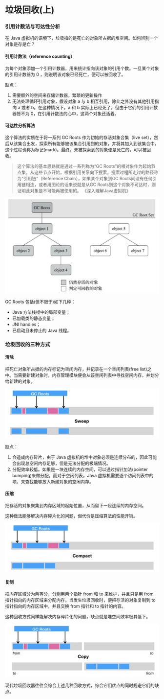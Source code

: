 # 垃圾回收(上)
### 引用计数法与可达性分析

在 Java 虚拟机的语境下，垃圾指的是死亡的对象所占据的堆空间。如何辨别一个对象是存是亡？

#### 引用计数法（reference counting）

为每个对象添加一个引用计数器，用来统计指向该对象的引用个数。一旦某个对象的引用计数器为 0 ，则说明该对象已经死亡，便可以被回收了。
  
缺点：
1. 需要额外的空间来存储计数器，繁琐的更新操作
2. 无法处理循环引用对象，假设对象 a 与 b 相互引用，除此之外没有其他引用指向 a 或者 b。在这种情况下，a 和 b 实际上已经死了，但由于它们的引用计数器皆不为 0，在引用计数法的心中，这两个对象还活着。

#### 可达性分析算法

这个算法的实质在于将一系列 GC Roots 作为初始的存活对象合集（live set），然后从该集合出发，探索所有能够被该集合引用到的对象，并将其加入到该集合中，这个过程也称为标记(mark)。最终，未被探索到的对象便是死亡的，可以被回收。

>这个算法的基本思路就是通过一系列称为“GC Roots”的根对象作为起始节点集，从这些节点开始，根据引用关系向下搜索，搜索过程所走过的路径称为“引用链”（Reference Chain），如果某个对象到GC Roots间没有任何引用链相连，或者用图论的话来说就是从GC Roots到这个对象不可达时，则证明此对象是不可能再被使用的。
>《深入理解Java虚拟机》

![rc_roots](media/16342097119844/rc_roots.jpg)

GC Roots 包括(但不限于)如下几种：
* Java 方法栈桢中的局部变量；
* 已加载类的静态变量；
* JNI handles；
* 已启动且未停止的 Java 线程。

### 垃圾回收的三种方式

#### 清除

把死亡对象所占据的内存标记为空闲内存，并记录在一个空闲列表(free list)之中。当需要新建对象时，内存管理模块便会从该空闲列表中寻找空闲内存，并划分给新建的对象。

![sweep](media/16342097119844/sweep.png)

缺点：
1. 会造成内存碎片，由于 Java 虚拟机的堆中对象必须是连续分布的，因此可能会出现总空闲内存足够，但是无法分配的极端情况。
2. 分配效率较低。如果是一块连续的内存空间，可以通过指针加法(pointer bumping)来做分配。而对于空闲列表，Java 虚拟机需要逐个访问列表中的项，来查找能够放入新建对象的空闲内存。

#### 压缩

把存活的对象聚集到内存区域的起始位置，从而留下一段连续的内存空间。

这种做法能够解决内存碎片化的问题，但代价是压缩算法的性能开销。

![compact](media/16342097119844/compact.png)

#### 复制

把内存区域分为两等分，分别用两个指针 from 和 to 来维护，并且只是用 from 指针指向的内存区域来分配内存。当发生垃圾回收时，便把存活的对象复制到 to 指针指向的内存区域中，并且交换 from 指针和 to 指针的内容。

这种回收方式同样能解决内存碎片化的问题，缺点就是堆空间效率极其低下。

![copy](media/16342097119844/copy.png)

现代垃圾回收器往往会综合上述几种回收方式，综合它们优点的同时规避它们的缺点。